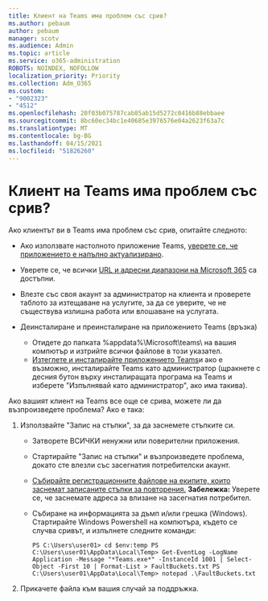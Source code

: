 ```yaml
---
title: Клиент на Teams има проблем със срив?
ms.author: pebaum
author: pebaum
manager: scotv
ms.audience: Admin
ms.topic: article
ms.service: o365-administration
ROBOTS: NOINDEX, NOFOLLOW
localization_priority: Priority
ms.collection: Adm_O365
ms.custom:
- "9002323"
- "4512"
ms.openlocfilehash: 20f03b075787cab85ab15d5272c0416b88ebbaee
ms.sourcegitcommit: 8bc60ec34bc1e40685e3976576e04a2623f63a7c
ms.translationtype: MT
ms.contentlocale: bg-BG
ms.lasthandoff: 04/15/2021
ms.locfileid: "51826260"
---
```

# <a name="teams-client-crashing"></a>Клиент на Teams има проблем със срив?

Ако клиентът ви в Teams има проблем със срив, опитайте следното:

- Ако използвате настолното приложение Teams, [уверете се, че приложението е напълно актуализирано](https://support.office.com/article/Update-Microsoft-Teams-535a8e4b-45f0-4f6c-8b3d-91bca7a51db1).

- Уверете се, че всички [URL и адресни диапазони на Microsoft 365](https://docs.microsoft.com/microsoftteams/connectivity-issues) са достъпни.

- Влезте със своя акаунт за администратор [](https://docs.microsoft.com/office365/enterprise/view-service-health) на клиента и проверете таблото за изтещаване на услугите, за да се уверите, че не съществува излишна работа или влошаване на услугата.

- Деинсталиране и преинсталиране на приложението Teams (връзка)
    - Отидете до папката %appdata%\Microsoft\teams\ на вашия компютър и изтрийте всички файлове в този указател.
    - [Изтеглете и инсталирайте приложението Teams](https://www.microsoft.com/microsoft-365/microsoft-teams/group-chat-software#office-DesktopAppDownload-ofoushy)и ако е възможно, инсталирайте Teams като администратор (щракнете с десния бутон върху инсталиращата програма на Teams и изберете "Изпълнявай като администратор", ако има такива).

Ако вашият клиент на Teams все още се срива, можете ли да възпроизведете проблема? Ако е така:

1. Използвайте "Запис на стъпки", за да заснемете стъпките си.
    - Затворете ВСИЧКИ ненужни или поверителни приложения.
    - Стартирайте "Запис на стъпки" и възпроизведете проблема, докато сте влезли със засегнатия потребителски акаунт.
    - [Събирайте регистрационните файлове на екипите, които заснемат записаните стъпки за повторения.](https://docs.microsoft.com/microsoftteams/log-files) **Забележка:** Уверете се, че заснемате адреса за влизане на засегнатия потребител.
    - Събиране на информацията за дъмп и/или грешка (Windows). Стартирайте Windows Powershell на компютъра, където се случва сривът, и изпълнете следните команди:

        `
        PS C:\Users\user01> cd $env:temp
        PS C:\Users\user01\AppData\Local\Temp> Get-EventLog -LogName Application -Message "*Teams.exe*" -InstanceId 1001 | Select-Object -First 10 | Format-List > FaultBuckets.txt
        PS C:\Users\user01\AppData\Local\Temp> notepad .\FaultBuckets.txt
        `
    
2. Прикачете файла към вашия случай за поддръжка.
